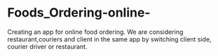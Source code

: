 # Foods_Ordering-online-
Creating an app for online food ordering. We are considering restaurant,couriers and client in the same app by switching client side, courier driver or restaurant.

